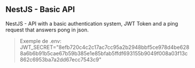 ## NestJS - Basic API
NestJS - API with a basic authentication system, JWT Token and a ping request that answers pong in json.

> Exemple de .env:
> JWT_SECRET="8efb720c4c2c17ac7cc95a2b2948bbf5ce978d4be6288a6b6b91b5cae67b59b385e1e85bfab5ffdf693155b9049f008a03f13c862c6953ba7a2dd67ecc7543c9"
